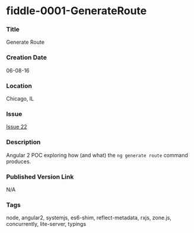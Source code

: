 fiddle-0001-GenerateRoute
======

### Title

Generate Route


### Creation Date

06-08-16


### Location

Chicago, IL


### Issue

[Issue 22](https://github.com/bradyhouse/house/issues/22)


### Description

Angular 2 POC exploring how (and what) the `ng generate route` command produces.


### Published Version Link

N/A


### Tags

node, angular2, systemjs, es6-shim, reflect-metadata, rxjs, zone.js, concurrently, lite-server, typings
